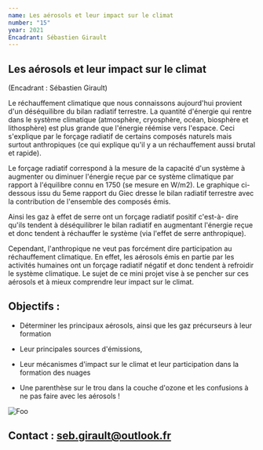 ```yaml
---
name: Les aérosols et leur impact sur le climat
number: "15"
year: 2021
Encadrant: Sébastien Girault
---
```


## Les aérosols et leur impact sur le climat

(Encadrant : Sébastien Girault)

Le réchauffement climatique que nous connaissons aujourd'hui provient
d'un déséquilibre du bilan radiatif terrestre. La quantité d'énergie qui
rentre dans le système climatique (atmosphère, cryosphère, océan,
biosphère et lithosphère) est plus grande que l'énergie réémise vers
l'espace. Ceci s'explique par le forçage radiatif de certains composés
naturels mais surtout anthropiques (ce qui explique qu'il y a un
réchauffement aussi brutal et rapide).

Le forçage radiatif correspond à la mesure de la capacité d'un système à
augmenter ou diminuer l'énergie reçue par ce système climatique par
rapport à l'équilibre connu en 1750 (se mesure en W/m2). Le graphique
ci-dessous issu du 5eme rapport du Giec dresse le bilan radiatif
terrestre avec la contribution de l'ensemble des composés émis.

Ainsi les gaz à effet de serre ont un forçage radiatif positif c\'est-à-
dire qu'ils tendent à déséquilibrer le bilan radiatif en augmentant
l'énergie reçue et donc tendent à réchauffer le système (via l'effet de
serre anthropique).

Cependant, l\'anthropique ne veut pas forcément dire participation au
réchauffement climatique. En effet, les aérosols émis en partie par
les activités humaines ont un forçage radiatif négatif et donc tendent à
refroidir le système climatique. Le sujet de ce mini projet vise à se
pencher sur ces aérosols et à mieux comprendre leur impact sur le
climat.

## Objectifs :

- Déterminer les principaux aérosols, ainsi que les gaz précurseurs à
leur formation

- Leur principales sources d'émissions,

- Leur mécanismes d'impact sur le climat et leur participation dans la
formation des nuages

- Une parenthèse sur le trou dans la couche d'ozone et les confusions à
ne pas faire avec les aérosols !

![Foo](images/GIEC.png)

## Contact : [seb.girault\@outlook.fr](mailto:sebastien.girault@carbone4.com)
